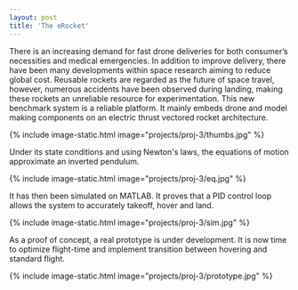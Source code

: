 ```yaml
---
layout: post
title: 'The eRocket'
---
```


There is an increasing demand for fast drone deliveries for both consumer’s necessities and medical emergencies. In addition to improve delivery, there have been many developments within space research aiming to reduce global cost. Reusable rockets are regarded as the future of space travel, however, numerous accidents have been observed during landing, making these rockets an unreliable resource for experimentation. This new benchmark system is a reliable platform. It mainly embeds drone and model making components on an electric thrust vectored rocket architecture.

{% include image-static.html image="projects/proj-3/thumbs.jpg" %}

Under its state conditions and using Newton's laws, the equations of motion approximate an inverted pendulum.

{% include image-static.html image="projects/proj-3/eq.jpg" %}

It has then been simulated on MATLAB. It proves that a PID control loop allows the system to accurately takeoff, hover and land.

{% include image-static.html image="projects/proj-3/sim.jpg" %}

As a proof of concept, a real prototype is under development. It is now time to optimize flight-time and implement transition between hovering and standard flight.

{% include image-static.html image="projects/proj-3/prototype.jpg" %}
